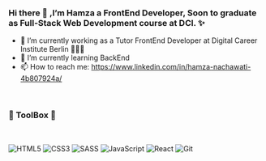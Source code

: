 <h3 align="left"> Hi there 👋 ,I’m Hamza a FrontEnd Developer,
Soon to graduate as Full-Stack Web Development course at DCI. ✨
 </h3>

- 🔭 I’m currently working as a Tutor FrontEnd Developer at Digital Career Institute Berlin 🧑🏻‍💻
- 🌱 I’m currently learning BackEnd
- 📫 How to reach me: https://www.linkedin.com/in/hamza-nachawati-4b807924a/

<br>

<h3 align="left"> 🔧 ToolBox 🔧</h3>
<br>


![HTML5](https://img.shields.io/badge/html5-%23E34F26.svg?style=for-the-badge&logo=html5&logoColor=white)
![CSS3](https://img.shields.io/badge/css3-%231572B6.svg?style=for-the-badge&logo=css3&logoColor=white)
![SASS](https://img.shields.io/badge/SASS-hotpink.svg?style=for-the-badge&logo=SASS&logoColor=white)
![JavaScript](https://img.shields.io/badge/javascript-%23323330.svg?style=for-the-badge&logo=javascript&logoColor=%23F7DF1E)
![React](https://img.shields.io/badge/react-%2320232a.svg?style=for-the-badge&logo=react&logoColor=%2361DAFB)
![Git](https://img.shields.io/badge/git-%23F05033.svg?style=for-the-badge&logo=git&logoColor=white)
